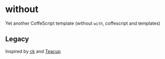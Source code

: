 without
=======

Yet another CoffeScript template (without `with`, coffescript and templates)


Legacy
------
Inspired by [ck](https://github.com/aeosynth/ck) and [Teacup](https://github.com/goodeggs/teacup)
